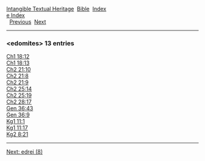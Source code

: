 [Intangible Textual Heritage](../../index)  [Bible](../index) 
[Index](index)   
[e Index](_e_)  
  [Previous](c03514)  [Next](c03516) 

------------------------------------------------------------------------

### &lt;edomites&gt; 13 entries

[Ch1 18:12](../kjv/ch1018.htm#012)  
[Ch1 18:13](../kjv/ch1018.htm#013)  
[Ch2 21:10](../kjv/ch2021.htm#010)  
[Ch2 21:8](../kjv/ch2021.htm#008)  
[Ch2 21:9](../kjv/ch2021.htm#009)  
[Ch2 25:14](../kjv/ch2025.htm#014)  
[Ch2 25:19](../kjv/ch2025.htm#019)  
[Ch2 28:17](../kjv/ch2028.htm#017)  
[Gen 36:43](../kjv/gen036.htm#043)  
[Gen 36:9](../kjv/gen036.htm#009)  
[Kg1 11:1](../kjv/kg1011.htm#001)  
[Kg1 11:17](../kjv/kg1011.htm#017)  
[Kg2 8:21](../kjv/kg2008.htm#021)  

------------------------------------------------------------------------

[Next: edrei (8)](c03516)
